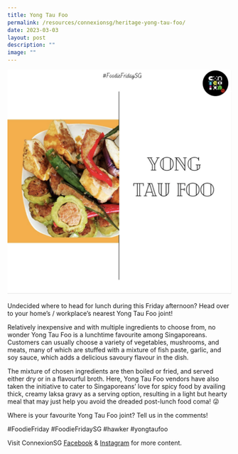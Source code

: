 ```yaml
---
title: Yong Tau Foo
permalink: /resources/connexionsg/heritage-yong-tau-foo/
date: 2023-03-03
layout: post
description: ""
image: ""
---
```

![](/images/connexionsg/2023/yong%20tau%20foo.png)

Undecided where to head for lunch during this Friday afternoon? Head over to your home’s / workplace’s nearest Yong Tau Foo joint!

Relatively inexpensive and with multiple ingredients to choose from, no wonder Yong Tau Foo is a lunchtime favourite among Singaporeans. Customers can usually choose a variety of vegetables, mushrooms, and meats, many of which are stuffed with a mixture of fish paste, garlic, and soy sauce, which adds a delicious savoury flavour in the dish.

The mixture of chosen ingredients are then boiled or fried, and served either dry or in a flavourful broth. Here, Yong Tau Foo vendors have also taken the initiative to cater to Singaporeans’ love for spicy food by availing thick, creamy laksa gravy as a serving option, resulting in a light but hearty meal that may just help you avoid the dreaded post-lunch food coma! 😜

Where is your favourite Yong Tau Foo joint? Tell us in the comments!

#FoodieFriday #FoodieFridaySG #hawker #yongtaufoo

Visit ConnexionSG [Facebook](https://www.facebook.com/ConnexionSG) & [Instagram](https://www.instagram.com/connexionsg/) for more content.